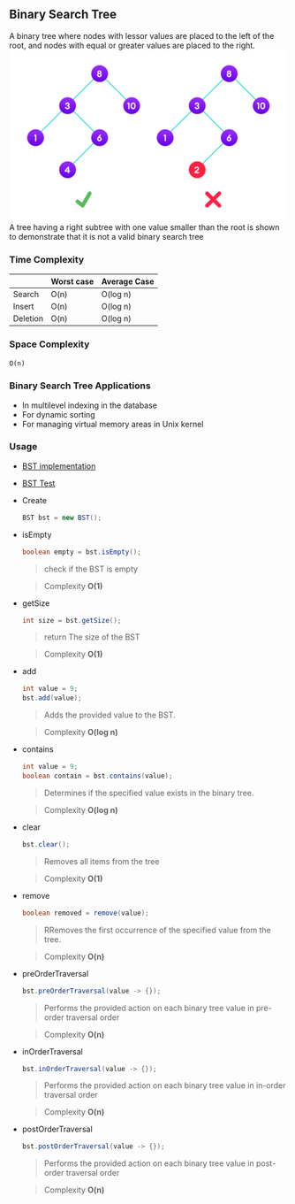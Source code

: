 ## Binary Search Tree

A binary tree where nodes with lessor values are placed to the left of the root, and nodes with equal or greater values
are placed to the right.
![BST image](../../../../../../images/bst-vs-not-bst.webp)
A tree having a right subtree with one value smaller than the root is shown to demonstrate that it is not a valid binary
search tree

### Time Complexity

|          | Worst case | Average Case |
|----------|------------|--------------|
| Search   | O(n)       | O(log n)     |
| Insert   | O(n)       | O(log n)     |
| Deletion | O(n)       | O(log n)     |

### Space Complexity

    O(n)

### Binary Search Tree Applications

- In multilevel indexing in the database
- For dynamic sorting
- For managing virtual memory areas in Unix kernel

### Usage

- [BST implementation](BST.java)
- [BST Test](../../../../../test/java/org/example/binary_tree/BSTTest.java)
- Create
    ```java
    BST bst = new BST();
    ```

- isEmpty
  ```java
  boolean empty = bst.isEmpty();
  ```
  > check if the BST is empty

  > Complexity **O(1)**

- getSize
  ```java
  int size = bst.getSize();
  ```
  > return The size of the BST

  > Complexity **O(1)**


- add
  ```java
  int value = 9;
  bst.add(value);
  ```
  > Adds the provided value to the BST.

  > Complexity **O(log n)**

- contains
  ```java
  int value = 9;
  boolean contain = bst.contains(value);
  ```
  > Determines if the specified value exists in the binary tree.

  > Complexity **O(log n)**

- clear
  ```java
  bst.clear();
  ```
  > Removes all items from the tree

  > Complexity **O(1)**

- remove
  ```java
  boolean removed = remove(value);
  ```
  > RRemoves the first occurrence of the specified value from the tree.

  > Complexity **O(n)**

- preOrderTraversal
  ```java
  bst.preOrderTraversal(value -> {});
  ```
  > Performs the provided action on each binary tree value in pre-order traversal order

  > Complexity **O(n)**

- inOrderTraversal
  ```java
  bst.inOrderTraversal(value -> {});
  ```
  > Performs the provided action on each binary tree value in in-order traversal order

  > Complexity **O(n)**

- postOrderTraversal
  ```java
  bst.postOrderTraversal(value -> {});
  ```
  > Performs the provided action on each binary tree value in post-order traversal order

  > Complexity **O(n)**
  